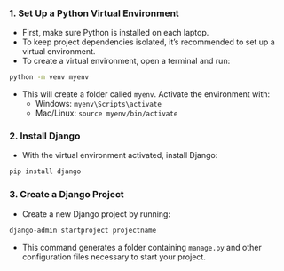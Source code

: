 ### 1. **Set Up a Python Virtual Environment**
- First, make sure Python is installed on each laptop.
- To keep project dependencies isolated, it’s recommended to set up a virtual environment.
- To create a virtual environment, open a terminal and run:
```bash
python -m venv myenv
```
- This will create a folder called `myenv`. Activate the environment with:
    - Windows: `myenv\Scripts\activate`
    - Mac/Linux: `source myenv/bin/activate`

### 2. **Install Django**
- With the virtual environment activated, install Django:
```bash
pip install django
```

### 3. **Create a Django Project**
- Create a new Django project by running:
```bash
django-admin startproject projectname
```
    
- This command generates a folder containing `manage.py` and other configuration files necessary to start your project.
